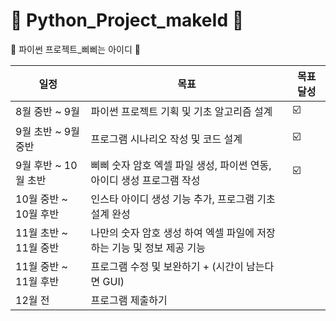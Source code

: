 # 🍎 Python_Project_makeId 🍎
🐣 파이썬 프로젝트_삐삐는 아이디 🐣

| 일정 | 목표 | 목표 달성 |
| ------ | -- | ----------- |
| 8월 중반 ~ 9월 | 파이썬 프로젝트 기획 및 기초 알고리즘 설계 | ☑️ |
| 9월 초반 ~ 9월 중반 | 프로그램 시나리오 작성 및 코드 설계 | ☑️ |
| 9월 후반 ~ 10월 초반| 삐삐 숫자 암호 엑셀 파일 생성, 파이썬 연동, 아이디 생성 프로그램 작성 | ☑️ |
| 10월 중반 ~ 10월 후반| 인스타 아이디 생성 기능 추가, 프로그램 기초 설계 완성 |  |
| 11월 초반 ~ 11월 중반| 나만의 숫자 암호 생성 하여 엑셀 파일에 저장하는 기능 및 정보 제공 기능  |  |
| 11월 중반 ~ 11월 후반| 프로그램 수정 및 보완하기 + (시간이 남는다면 GUI)  |  |
| 12월 전| 프로그램 제출하기  |  |
